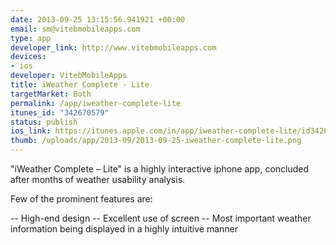 ```yaml
--- 
date: 2013-09-25 13:15:56.941921 +00:00
email: sm@vitebmobileapps.com
type: app
developer_link: http://www.vitebmobileapps.com
devices: 
- ios
developer: VitebMobileApps
title: iWeather Complete - Lite
targetMarket: Both
permalink: /app/iweather-complete-lite
itunes_id: "342670579"
status: publish
ios_link: https://itunes.apple.com/in/app/iweather-complete-lite/id342670579?mt=8
thumb: /uploads/app/2013-09/2013-09-25-iweather-complete-lite.png
---
```


"iWeather Complete – Lite" is a highly interactive iphone app, concluded after months of weather usability analysis. 

Few of the prominent features are:

-- High-end design
-- Excellent use of screen
-- Most important weather information being displayed in a highly intuitive manner
